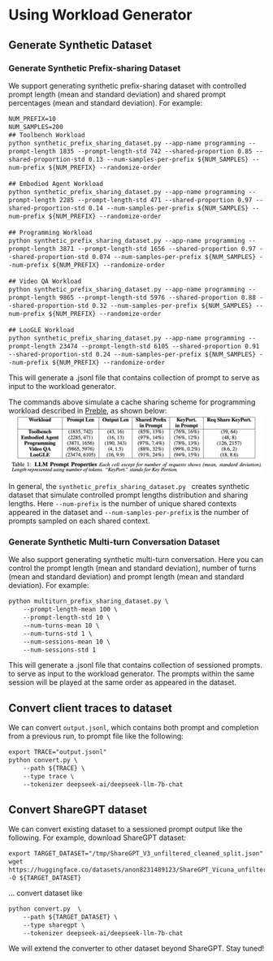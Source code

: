 # Using Workload Generator


## Generate Synthetic Dataset 
### Generate Synthetic Prefix-sharing Dataset

We support generating synthetic prefix-sharing dataset with controlled prompt length (mean and standard deviation) and shared prompt percentages (mean and standard deviation). For example:

```shell
NUM_PREFIX=10
NUM_SAMPLES=200
## Toolbench Workload
python synthetic_prefix_sharing_dataset.py --app-name programming --prompt-length 1835 --prompt-length-std 742 --shared-proportion 0.85 --shared-proportion-std 0.13 --num-samples-per-prefix ${NUM_SAMPLES} --num-prefix ${NUM_PREFIX} --randomize-order

## Embodied Agent Workload
python synthetic_prefix_sharing_dataset.py --app-name programming --prompt-length 2285 --prompt-length-std 471 --shared-proportion 0.97 --shared-proportion-std 0.14 --num-samples-per-prefix ${NUM_SAMPLES} --num-prefix ${NUM_PREFIX} --randomize-order

## Programming Workload
python synthetic_prefix_sharing_dataset.py --app-name programming --prompt-length 3871 --prompt-length-std 1656 --shared-proportion 0.97 --shared-proportion-std 0.074 --num-samples-per-prefix ${NUM_SAMPLES} --num-prefix ${NUM_PREFIX} --randomize-order

## Video QA Workload
python synthetic_prefix_sharing_dataset.py --app-name programming --prompt-length 9865 --prompt-length-std 5976 --shared-proportion 0.88 --shared-proportion-std 0.32 --num-samples-per-prefix ${NUM_SAMPLES} --num-prefix ${NUM_PREFIX} --randomize-order

## LooGLE Workload
python synthetic_prefix_sharing_dataset.py --app-name programming --prompt-length 23474 --prompt-length-std 6105 --shared-proportion 0.91 --shared-proportion-std 0.24 --num-samples-per-prefix ${NUM_SAMPLES} --num-prefix ${NUM_PREFIX} --randomize-order
```

This will generate a .jsonl file that contains collection of prompt to serve as input to the workload generator. 

The commands above simulate a cache sharing scheme for programming workload described in [Preble](https://arxiv.org/pdf/2407.00023), as shown below:
![image](dataset-examples.png)

In general, the ```synthetic_prefix_sharing_dataset.py ``` creates synthetic dataset that simulate controlled prompt lengths distribution and sharing lengths. Here ```--num-prefix``` is the number of unique shared contexts appeared in the dataset and ```--num-samples-per-prefix``` is the number of prompts sampled on each shared context. 


### Generate Synthetic Multi-turn Conversation Dataset
We also support generating synthetic multi-turn conversation. Here you can control the prompt length (mean and standard deviation), number of turns (mean and standard deviation) and prompt length (mean and standard deviation). For example:

```shell
python multiturn_prefix_sharing_dataset.py \
    --prompt-length-mean 100 \
    --prompt-length-std 10 \
    --num-turns-mean 10 \
    --num-turns-std 1 \
    --num-sessions-mean 10 \
    --num-sessions-std 1
```
This will generate a .jsonl file that contains collection of sessioned prompts. to serve as input to the workload generator. The prompts within the same session will be played at the same order as appeared in the dataset. 


## Convert client traces to dataset

We can convert ```output.jsonl```, which contains both prompt and completion from a previous run, to prompt file like the following:
```shell
export TRACE="output.jsonl"
python convert.py \
    --path ${TRACE} \
    --type trace \
    --tokenizer deepseek-ai/deepseek-llm-7b-chat
```


## Convert ShareGPT dataset

We can convert existing dataset to a sessioned prompt output like the following. For example, download ShareGPT dataset:

```shell
export TARGET_DATASET="/tmp/ShareGPT_V3_unfiltered_cleaned_split.json"
wget https://huggingface.co/datasets/anon8231489123/ShareGPT_Vicuna_unfiltered/resolve/main/ShareGPT_V3_unfiltered_cleaned_split.json -O ${TARGET_DATASET}
```

... convert dataset like 

```shell
python convert.py  \
    --path ${TARGET_DATASET} \
    --type sharegpt \
    --tokenizer deepseek-ai/deepseek-llm-7b-chat
```
We will extend the converter to other dataset beyond ShareGPT. Stay tuned!